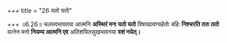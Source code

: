 +++
title = "26 यतो यतो"

+++
॥6.26॥ चलस्वभावतया आत्मनि **अस्थिरं मनः यतो यतो** विषयप्रावण्यहेतोः
बहिः **निश्चरति ततः ततो** यत्नेन मनो **नियम्य आत्मनि एव**
अतिशयितसुखभावनया **वशं नयेत्।**
